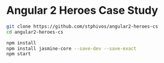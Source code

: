# Angular 2 Heroes Case Study

```bash
git clone https://github.com/stphivos/angular2-heroes-cs
cd angular2-heroes-cs

npm install
npm install jasmine-core --save-dev --save-exact
npm start
```

